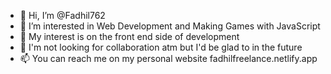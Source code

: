 - 👋 Hi, I’m @Fadhil762
- 👀 I’m interested in Web Development and Making Games with JavaScript
- 🌱 My interest is on the front end side of development
- 💞️ I'm not looking for collaboration atm but I'd be glad to in the future
- 📫 You can reach me on my personal website fadhilfreelance.netlify.app

<!---
Fadhil762/Fadhil762 is a ✨ special ✨ repository because its `README.md` (this file) appears on your GitHub profile.
You can click the Preview link to take a look at your changes.
--->
